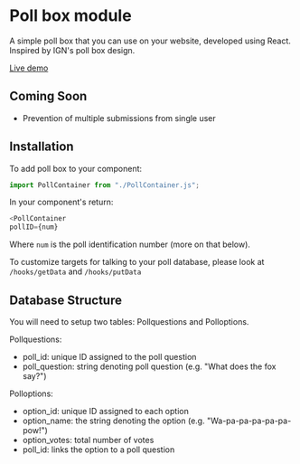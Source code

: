 # Poll box module

A simple poll box that you can use on your website, developed using React. Inspired by IGN's poll box design.

[Live demo](https://poll-box.brendan-debusk.workers.dev/)

## Coming Soon

* Prevention of multiple submissions from single user

## Installation

To add poll box to your component:

```javascript
import PollContainer from "./PollContainer.js";
```

In your component's return:

```javascript
<PollContainer 
pollID={num}
```

Where `num` is the poll identification number (more on that below).

To customize targets for talking to your poll database, please look at `/hooks/getData` and `/hooks/putData`

## Database Structure

You will need to setup two tables: Pollquestions and Polloptions.

Pollquestions:
* poll_id: unique ID assigned to the poll question
* poll_question: string denoting poll question (e.g. "What does the fox say?")

Polloptions:
* option_id: unique ID assigned to each option
* option_name: the string denoting the option (e.g. "Wa-pa-pa-pa-pa-pa-pow!")
* option_votes: total number of votes
* poll_id: links the option to a poll question
